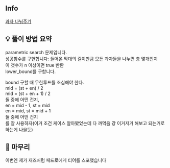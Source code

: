 ## Info
[과자 나눠주기](https://www.acmicpc.net/problem/16401)

## 💡 풀이 방법 요약

parametric search 문제입니다.<br>
성공함수를 구현합니다: 들어온 막대의 길이만큼 모든 과자들을 나누면 총 몇개인지<br>
    이 갯수가 n 이상이면 true 반환<br>
lower_bound를 구합니다.<br>

bound 구할 때 무한루프를 조심해야 한다.<br>
mid = (st + en) / 2<br>
mid = (st + en + 1) / 2<br>
둘 중에 어떤 건지,<br>
en = mid - 1, st = mid<br>
en = mid, st = mid + 1<br>
둘 중에 어떤 건지<br>
를 잘 사용하자(이거 조건 케이스 알아봤었는데 다 까먹음 걍 이거저거 해보고 되는거로 하는게 나을듯)

## 🙂 마무리
이번엔 제가 재즈처럼 페드로에게 티어를 스포했습니다
